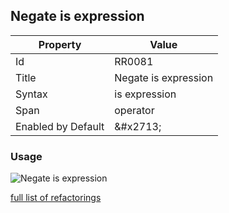 ## Negate is expression

| Property | Value |
| -------- | ----- |
| Id | RR0081 |
| Title | Negate is expression |
| Syntax | is expression |
| Span | operator |
| Enabled by Default | &\#x2713; |

### Usage

![Negate is expression](../../images/refactorings/NegateIsExpression.png)

[full list of refactorings](Refactorings.md)